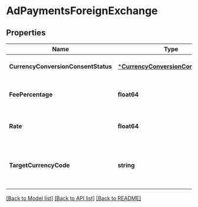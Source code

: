 # AdPaymentsForeignExchange

## Properties
Name | Type | Description | Notes
------------ | ------------- | ------------- | -------------
**CurrencyConversionConsentStatus** | [***CurrencyConversionConsentStatus**](CurrencyConversionConsentStatus.md) |  | [optional] [default to null]
**FeePercentage** | **float64** | Percentage fee amazon is taking in transaction. | [optional] [default to null]
**Rate** | **float64** | Rate used for currency conversion. | [optional] [default to null]
**TargetCurrencyCode** | **string** | Currency the customer is paying in (credit card currency). | [optional] [default to null]

[[Back to Model list]](../README.md#documentation-for-models) [[Back to API list]](../README.md#documentation-for-api-endpoints) [[Back to README]](../README.md)

